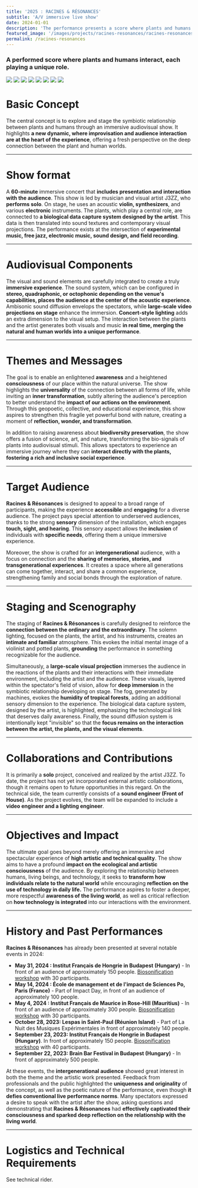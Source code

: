 ```yaml
---
title: '2025 : RACINES & RÉSONANCES'
subtitle: 'A/V immersive live show'
date: 2024-01-01
description: 'The performance presents a score where plants and humans interact, each playing a unique role. It highlights a new dynamic, where improvisation and audience interaction are at the heart of the experience, offering a fresh perspective on the deep connection between the plant and human worlds.'
featured_image: '/images/projects/racines-resonances/racines-resonances-gallery01_1440w.jpg'
permalink: /racines-resonances
---
```


### A performed score where plants and humans interact, each playing a unique role.

<!-- #TODO add relevant buttons later
<a href="http://mahonylab.org/" class="button button--small">Link to Research Lab</a>
<a href="https://www.synapse.org/#!Synapse:syn17083203/wiki/587192" class="button button-small">Link to Project Wiki</a>
-->
<div class="gallery" data-columns="1">
	<img src="/images/projects/racines-resonances/racines-resonances-gallery01_1440w.jpg">
	<img src="/images/projects/racines-resonances/racines-resonances-gallery02_1440w.jpg">
	<img src="/images/projects/racines-resonances/racines-resonances-gallery03_1440w.jpg">
	<img src="/images/projects/racines-resonances/racines-resonances-gallery04_1440w.jpg">
	<img src="/images/projects/racines-resonances/racines-resonances-gallery05_1440w.jpg">
	<img src="/images/projects/racines-resonances/racines-resonances-gallery06_1440w.jpg">
	<img src="/images/projects/racines-resonances/racines-resonances-gallery07_1440w.jpg">
	<img src="/images/projects/racines-resonances/racines-resonances-gallery08_1440w.jpg">

</div>


# Basic Concept
<!-- #TODO add picture
<img src="/images/proj/encode_imputation/ecos_logo.png" alt="drawing" width="300"/>
-->
The central concept is to explore and stage the symbiotic relationship between plants and humans through an immersive audiovisual show. It highlights **a new dynamic, where improvisation and audience interaction are at the heart of the experience**, offering a fresh perspective on the deep connection between the plant and human worlds.

------------
# Show format
A **60-minute** immersive concert that **includes presentation and interaction with the audience**. This show is led by musician and visual artist J3ZZ, who **performs solo**. On stage, he uses an acoustic **violin, synthesizers**, and various **electronic** instruments. The plants, which play a central role, are connected to **a biological data capture system designed by the artist**. This data is then translated into sound textures and contemporary visual projections. The performance exists at the intersection of **experimental music, free jazz, electronic music, sound design, and field recording**.

------------
# Audiovisual Components
The visual and sound elements are carefully integrated to create a truly **immersive experience**. The sound system, which can be configured in **stereo, quadraphonic, or octophonic depending on the venue's capabilities, places the audience at the center of the acoustic experience**. Ambisonic sound diffusion envelops the spectators, while **large-scale video projections on stage** enhance the immersion. **Concert-style lighting** adds an extra dimension to the visual setup. The interaction between the plants and the artist generates both visuals and music **in real time, merging the natural and human worlds into a unique performance**.

------------
# Themes and Messages

The goal is to enable an enlightened **awareness** and a heightened **consciousness** of our place within the natural universe. The show highlights the **universality** of the connection between all forms of life, while inviting an **inner transformation**, subtly altering the audience's perception to better understand the **impact of our actions on the environment**. Through this geopoetic, collective, and educational experience, this show aspires to strengthen this fragile yet powerful bond with nature, creating a moment of **reflection, wonder, and transformation**.

In addition to raising awareness about **biodiversity preservation**, the show offers a fusion of science, art, and nature, transforming the bio-signals of plants into audiovisual stimuli. This allows spectators to experience an immersive journey where they can **interact directly with the plants, fostering a rich and inclusive social experience**.

------------
# Target Audience
**Racines & Résonances** is designed to appeal to a broad range of participants, making the experience **accessible** and **engaging** for a diverse audience. The project pays special attention to underserved audiences, thanks to the strong **sensory** dimension of the installation, which engages **touch, sight, and hearing**. This sensory aspect allows the **inclusion** of individuals with **specific needs**, offering them a unique immersive experience.

Moreover, the show is crafted for an **intergenerational** audience, with a focus on connection and the **sharing of memories, stories, and transgenerational experiences**. It creates a space where all generations can come together, interact, and share a common experience, strengthening family and social bonds through the exploration of nature.

------------
# Staging and Scenography

The staging of **Racines & Résonances** is carefully designed to reinforce the **connection between the ordinary and the extraordinary**. The solemn lighting, focused on the plants, the artist, and his instruments, creates an **intimate and familiar** atmosphere. This evokes the initial mental image of a violinist and potted plants, **grounding** the performance in something recognizable for the audience.

Simultaneously, a **large-scale visual projection** immerses the audience in the reactions of the plants and their interactions with their immediate environment, including the artist and the audience. These visuals, layered within the spectator's field of vision, allow for **deep immersion** in the symbiotic relationship developing on stage.
The fog, generated by machines, evokes the **humidity of tropical forests**, adding an additional sensory dimension to the experience. The biological data capture system, designed by the artist, is highlighted, emphasizing the technological link that deserves daily awareness. Finally, the sound diffusion system is intentionally kept "invisible" so that the **focus remains on the interaction between the artist, the plants, and the visual elements**.

------------
# Collaborations and Contributions
It is primarily a **solo** project, conceived and realized by the artist J3ZZ. To date, the project has not yet incorporated external artistic collaborations, though it remains open to future opportunities in this regard. On the technical side, the team currently consists of a **sound engineer (Front of House)**. As the project evolves, the team will be expanded to include a **video engineer and a lighting engineer**.

------------
# Objectives and Impact
The ultimate goal goes beyond merely offering an immersive and spectacular experience of **high artistic and technical quality**. The show aims to have a profound **impact on the ecological and artistic consciousness** of the audience. By exploring the relationship between humans, living beings, and technology, it seeks to **transform how individuals relate to the natural world** while encouraging **reflection on the use of technology in daily life.** The performance aspires to foster a deeper, more respectful **awareness of the living world**, as well as critical reflection on **how technology is integrated** into our interactions with the environment.

------------
# History and Past Performances

**Racines & Résonances** has already been presented at several notable events in 2024:

* **May 31, 2024 : Institut Français de Hongrie in Budapest (Hungary)** - In front of an audience of approximately 150 people. [Biosonification workshop](project/20240101-biosonification) with 30 participants.
* **May 14, 2024 : École de management et de l'impact de Sciences Po, Paris (France)** - Part of Impact Day, in front of an audience of approximately 100 people.
* **May 4, 2024 : Institut Français de Maurice in Rose-Hill (Mauritius)** - In front of an audience of approximately 300 people. [Biosonification workshop](project/20240101-biosonification) with 30 participants.
* **October 28, 2023: Lespas in Saint-Paul (Réunion Island)** - Part of La Nuit des Musiques Expérimentales in front of approximately 140 people.
* **September 23, 2023: Institut Français de Hongrie in Budapest (Hungary)**. In front of approximately 150 people. [Biosonification workshop](project/20240101-biosonification) with 40 participants.
* **September 22, 2023: Brain Bar Festival in Budapest (Hungary)** - In front of approximately 500 people.

At these events, the **intergenerational audience** showed great interest in both the theme and the artistic work presented. Feedback from professionals and the public highlighted the **uniqueness and originality** of the concept, as well as the poetic nature of the performance, even though **it defies conventional live performance norms**. Many spectators expressed a desire to speak with the artist after the show, asking questions and demonstrating that **Racines & Résonances** had **effectively captivated their consciousness and sparked deep reflection on the relationship with the living world**.

------------
# Logistics and Technical Requirements
<!-- #TODO --> See technical rider.
